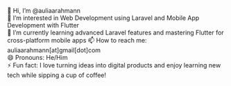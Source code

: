 👋 Hi, I’m @auliaarahmann  
👀 I’m interested in Web Development using Laravel and Mobile App Development with Flutter  
🌱 I’m currently learning advanced Laravel features and mastering Flutter for cross-platform mobile apps
📫 How to reach me: auliaarahmann[at]gmail[dot]com  
😄 Pronouns: He/Him  
⚡ Fun fact: I love turning ideas into digital products and enjoy learning new tech while sipping a cup of coffee!
